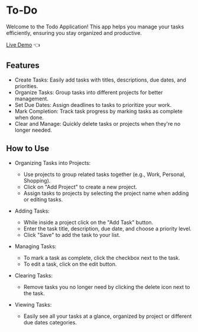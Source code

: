 # To-Do

Welcome to the Todo Application! This app helps you manage your tasks efficiently, ensuring you stay organized and productive.

<p dir="auto">
  <a href="https://blazejzj.github.io/to-do/" rel="nofollow">Live Demo</a> 👈
</p>

## Features

- Create Tasks: Easily add tasks with titles, descriptions, due dates, and priorities.
- Organize Tasks: Group tasks into different projects for better management.
- Set Due Dates: Assign deadlines to tasks to prioritize your work.
- Mark Completion: Track task progress by marking tasks as complete when done.
- Clear and Manage: Quickly delete tasks or projects when they're no longer needed.

## How to Use

- Organizing Tasks into Projects:
    - Use projects to group related tasks together (e.g., Work, Personal, Shopping).
    - Click on "Add Project" to create a new project.
    - Assign tasks to projects by selecting the project name when adding or editing tasks.

- Adding Tasks:
    - While inside a project click on the "Add Task" button.
    - Enter the task title, description, due date, and choose a priority level.
    - Click "Save" to add the task to your list.

- Managing Tasks:
    - To mark a task as complete, click the checkbox next to the task.
    - To edit a task, click on the edit button.

- Clearing Tasks:
    - Remove tasks you no longer need by clicking the delete icon next to the task.

- Viewing Tasks:
    - Easily see all your tasks at a glance, organized by project or different due dates categories.
